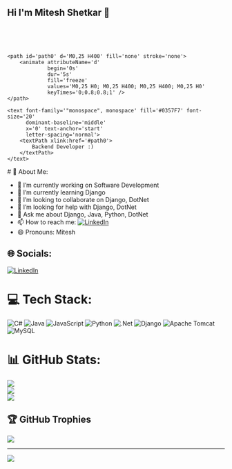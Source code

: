 ## Hi I'm Mitesh Shetkar 👋

<svg xmlns='http://www.w3.org/2000/svg'
     xmlns:xlink='http://www.w3.org/1999/xlink'
     viewBox='0 0 400 50'
     style='background-color: #00000000;'
     width='400px' height='50px'>
    
    <path id='path0' d='M0,25 H400' fill='none' stroke='none'>
        <animate attributeName='d'
                 begin='0s'
                 dur='5s'
                 fill='freeze'
                 values='M0,25 H0; M0,25 H400; M0,25 H400; M0,25 H0'
                 keyTimes='0;0.8;0.8;1' />
    </path>

    <text font-family='"monospace", monospace' fill='#0357F7' font-size='20'
          dominant-baseline='middle'
          x='0' text-anchor='start'
          letter-spacing='normal'>
        <textPath xlink:href='#path0'>
            Backend Developer :)
        </textPath>
    </text>
</svg>
# 💫 About Me:

- 🔭 I’m currently working on Software Development
- 🌱 I’m currently learning Django
- 👯 I’m looking to collaborate on Django, DotNet
- 🤔 I’m looking for help with Django, DotNet
- 💬 Ask me about Django, Java, Python, DotNet
- 📫 How to reach me: [![LinkedIn](https://img.shields.io/badge/LinkedIn-%230077B5.svg?logo=linkedin&logoColor=white)](https://linkedin.com/in/mitesh-shetkar-874a1a205) 
- 😄 Pronouns: Mitesh
 <!--
**shetkarmitesh/shetkarmitesh** is a ✨ _special_ ✨ repository because its `README.md` (this file) appears on your GitHub profile.

Here are some ideas to get you started:
- ⚡ Fun fact: ...
# 💫 About Me:
👀 I’m interested in Software Development<br>🌱 I’m currently learning Django<br>💬 Ask me about Django, Java, Python, DotNet<br>👯 I’m looking to collaborate on Django, DotNet, Java Projects
-->


## 🌐 Socials:
[![LinkedIn](https://img.shields.io/badge/LinkedIn-%230077B5.svg?logo=linkedin&logoColor=white)](https://linkedin.com/in/mitesh-shetkar-874a1a205) 

# 💻 Tech Stack:
![C#](https://img.shields.io/badge/c%23-%23239120.svg?style=for-the-badge&logo=csharp&logoColor=white) ![Java](https://img.shields.io/badge/java-%23ED8B00.svg?style=for-the-badge&logo=openjdk&logoColor=white) ![JavaScript](https://img.shields.io/badge/javascript-%23323330.svg?style=for-the-badge&logo=javascript&logoColor=%23F7DF1E) ![Python](https://img.shields.io/badge/python-3670A0?style=for-the-badge&logo=python&logoColor=ffdd54) ![.Net](https://img.shields.io/badge/.NET-5C2D91?style=for-the-badge&logo=.net&logoColor=white) ![Django](https://img.shields.io/badge/django-%23092E20.svg?style=for-the-badge&logo=django&logoColor=white) ![Apache Tomcat](https://img.shields.io/badge/apache%20tomcat-%23F8DC75.svg?style=for-the-badge&logo=apache-tomcat&logoColor=black) ![MySQL](https://img.shields.io/badge/mysql-4479A1.svg?style=for-the-badge&logo=mysql&logoColor=white)
# 📊 GitHub Stats:
![](https://github-readme-stats.vercel.app/api?username=shetkarmitesh&theme=dark&hide_border=false&include_all_commits=false&count_private=false)<br/>
![](https://github-readme-streak-stats.herokuapp.com/?user=shetkarmitesh&theme=dark&hide_border=false)<br/>
![](https://github-readme-stats.vercel.app/api/top-langs/?username=shetkarmitesh&theme=dark&hide_border=false&include_all_commits=false&count_private=false&layout=compact)

## 🏆 GitHub Trophies
![](https://github-profile-trophy.vercel.app/?username=shetkarmitesh&theme=radical&no-frame=false&no-bg=true&margin-w=4)

---
[![](https://visitcount.itsvg.in/api?id=shetkarmitesh&icon=0&color=0)](https://visitcount.itsvg.in)

<!-- Proudly created with GPRM ( https://gprm.itsvg.in ) -->
